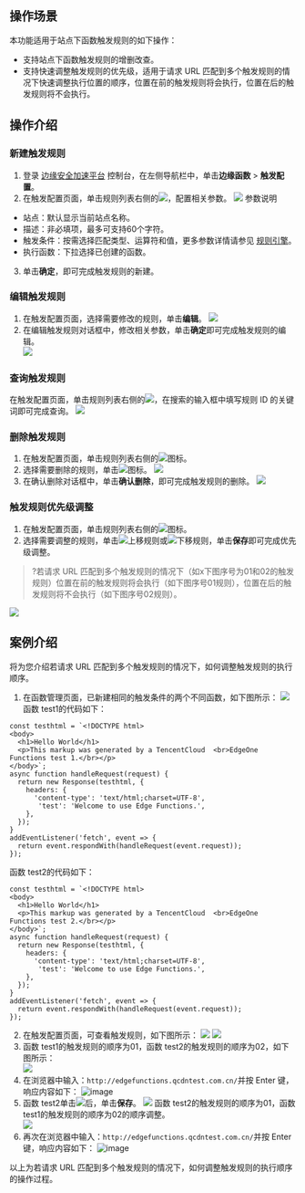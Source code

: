 ## 操作场景
本功能适用于站点下函数触发规则的如下操作：  
- 支持站点下函数触发规则的增删改查。  
- 支持快速调整触发规则的优先级，适用于请求 URL 匹配到多个触发规则的情况下快速调整执行位置的顺序，位置在前的触发规则将会执行，位置在后的触发规则将不会执行。  

## 操作介绍 
### 新建触发规则
1. 登录 [边缘安全加速平台](https://console.cloud.tencent.com/edgeone) 控制台，在左侧导航栏中，单击**边缘函数** > **触发配置**。
2. 在触发配置页面，单击规则列表右侧的![](https://qcloudimg.tencent-cloud.cn/raw/03f10b28b4a75b8cc534e433375ed0d2.png)，配置相关参数。
![](https://qcloudimg.tencent-cloud.cn/raw/077d9ffcfc3f2a8e9473a31705a6dfb1.png)
参数说明  
 - 站点：默认显示当前站点名称。  
 - 描述：非必填项，最多可支持60个字符。  
 - 触发条件：按需选择匹配类型、运算符和值，更多参数详情请参见 [规则引擎](https://cloud.tencent.com/document/product/1552/70901)。
 - 执行函数：下拉选择已创建的函数。  
3. 单击**确定**，即可完成触发规则的新建。    


### 编辑触发规则
1. 在触发配置页面，选择需要修改的规则，单击**编辑**。
![](https://qcloudimg.tencent-cloud.cn/raw/d56ddfd3aecbea41d30954bc42bc9e30.png)
2. 在编辑触发规则对话框中，修改相关参数，单击**确定**即可完成触发规则的编辑。  
![](https://qcloudimg.tencent-cloud.cn/raw/907ccee5dd72d5d2826e5a5a17794129.png)


### 查询触发规则
在触发配置页面，单击规则列表右侧的![](https://qcloudimg.tencent-cloud.cn/raw/cc51996cbb1a4eb77dfc9b452a88d7c0.png)，在搜索的输入框中填写规则 ID 的关键词即可完成查询。
![](https://qcloudimg.tencent-cloud.cn/raw/bea8feeedc907c335a0fec8ff0144c85.png)


### 删除触发规则
1. 在触发配置页面，单击规则列表右侧的![](https://qcloudimg.tencent-cloud.cn/raw/341a70c7c6f3c3770463fa7a3ef7c101.png)图标。
2. 选择需要删除的规则，单击![](https://qcloudimg.tencent-cloud.cn/raw/00b18e737c0759a826082e59ea95d5ad.png)图标。
![](https://qcloudimg.tencent-cloud.cn/raw/619066ad5277cd739e52c5c8464fa104.png)
3. 在确认删除对话框中，单击**确认删除**，即可完成触发规则的删除。
![](https://qcloudimg.tencent-cloud.cn/raw/18a54d30ea0df3b2b3571394d9b9b2dc.png)


### 触发规则优先级调整
1. 在触发配置页面，单击规则列表右侧的![](https://qcloudimg.tencent-cloud.cn/raw/341a70c7c6f3c3770463fa7a3ef7c101.png)图标。
2. 选择需要调整的规则，单击![](https://qcloudimg.tencent-cloud.cn/raw/d07f725689d5f191c101504e40bea070.png)上移规则或![](https://qcloudimg.tencent-cloud.cn/raw/993e3ac84f60d1bec83bbeb2d2161ab1.png)下移规则，单击**保存**即可完成优先级调整。
>?若请求 URL 匹配到多个触发规则的情况下（如x下图序号为01和02的触发规则）位置在前的触发规则将会执行（如下图序号01规则），位置在后的触发规则将不会执行（如下图序号02规则）。
>
![](https://qcloudimg.tencent-cloud.cn/raw/0a87d9f50bff98b324b182fa91a388a3.png)



## 案例介绍
将为您介绍若请求 URL 匹配到多个触发规则的情况下，如何调整触发规则的执行顺序。
1. 在函数管理页面，已新建相同的触发条件的两个不同函数，如下图所示：
![](https://qcloudimg.tencent-cloud.cn/raw/444b969edb979e7ebe621f5193f95922.png)
函数 test1的代码如下：
```
const testhtml = `<!DOCTYPE html>
<body>
  <h1>Hello World</h1>
  <p>This markup was generated by a TencentCloud  <br>EdgeOne Functions test 1.</br></p>
</body>`;
async function handleRequest(request) {
  return new Response(testhtml, {
    headers: {
      'content-type': 'text/html;charset=UTF-8',
       'test': 'Welcome to use Edge Functions.',
    },
  });
}
addEventListener('fetch', event => {
  return event.respondWith(handleRequest(event.request));
});  
```
函数 test2的代码如下：
```
const testhtml = `<!DOCTYPE html>
<body>
  <h1>Hello World</h1>
  <p>This markup was generated by a TencentCloud  <br>EdgeOne Functions test 2.</br></p>
</body>`;
async function handleRequest(request) {
  return new Response(testhtml, {
    headers: {
      'content-type': 'text/html;charset=UTF-8',
       'test': 'Welcome to use Edge Functions.',
    },
  });
}
addEventListener('fetch', event => {
  return event.respondWith(handleRequest(event.request));
});   
```
2. 在触发配置页面，可查看触发规则，如下图所示：
![](https://qcloudimg.tencent-cloud.cn/raw/761a354c8a1ce26d1bb8e435dbe37450.png)
![](https://qcloudimg.tencent-cloud.cn/raw/d18e0a74ed90e8ef0e934feef19ba1dd.png)
3. 函数 test1的触发规则的顺序为01，函数 test2的触发规则的顺序为02，如下图所示：  
![](https://qcloudimg.tencent-cloud.cn/raw/229610464bede197121ab3a2ebf85bef.png)
4. 在浏览器中输入：`http://edgefunctions.qcdntest.com.cn/`并按 Enter 键，响应内容如下：
![image](https://user-images.githubusercontent.com/114125357/197452642-47b4f926-bc4d-438c-8c22-74b5a47c8e83.png)   
5. 函数 test2单击![](https://qcloudimg.tencent-cloud.cn/raw/d07f725689d5f191c101504e40bea070.png)后，单击**保存**。
![](https://qcloudimg.tencent-cloud.cn/raw/c071a118707d13574e20956c9aab93d3.png)
函数 test2的触发规则的顺序为01，函数 test1的触发规则的顺序为02的顺序调整。  
![](https://qcloudimg.tencent-cloud.cn/raw/484f4f4441f14cc140f0669f32b0973a.png)
6. 再次在浏览器中输入：`http://edgefunctions.qcdntest.com.cn/`并按 Enter 键，响应内容如下：
![image](https://user-images.githubusercontent.com/114125357/197452748-30776108-04cc-4d07-8689-77405cc7e9d8.png)    

以上为若请求 URL 匹配到多个触发规则的情况下，如何调整触发规则的执行顺序的操作过程。

